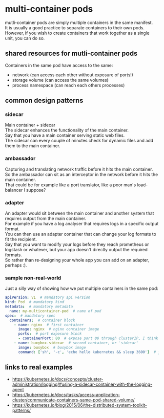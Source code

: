 # multi-container pods
mutli-container pods are simply multiple containers in the same manifest.<br>
It is usually a good practice to separate containers to their own pods.<br>
However, if you wish to create containers that work together as a single unit, you can do so.<br>

## shared resources for mutli-container pods
Containers in the same pod have access to the same:
* network (can access each other without exposure of ports!)
* storage volume (can access the same volumes)
* process namespace (can reach each others processes)

## common design patterns
### sidecar
Main container + sidecar<br>
The sidecar enhances the functionality of the main container.<br>
Say that you have a main container serving static web files.<br>
The sidecar can every couple of minutes check for dynamic files and add them to the main container.<br>

### ambassador
Capturing and translating network traffic before it hits the main container.<br>
So the ambassador can sit as an interceptor in the network before it hits the main container.<br>
That could be for example like a port translator, like a poor man's load-balancer I suppose?



### adapter
An adapter would sit between the main container and another system that requires output from the main container.<br>
For example if you have a log analyser that requires logs in a specific output format.<br>
You can then use an adapter container that can change your log formats to fit the recipient.<br>
Say that you want to modify your logs before they reach prometheus or logstash or whatever, but your app doesn't directly output the required formats.<br>
So rather than re-designing your whole app you can add on an adapter, perhaps :).

### sample non-real-world
Just a silly way of showing how we put multiple containers in the same pod:
```yaml
apiVersion: v1  # mandatory api version
kind: Pod  # mandatory kind
metadata:  # mandatory metadata
  name: my-multicontainer-pod  # name of pod
spec:  # mandatory spec
  containers:  # container block
    - name: nginx  # first container
      image: nginx  # nginx container image
      ports:  # port exposure block
      - containerPort: 80  # expose port 80 through clusterIP, I think
    - name: buxybox-sidecar  # second container, or 'sidecar'
      image: busybox  # busybox image
      command: ['sh', '-c', 'echo hello kubernetes && sleep 3600']  # just a sleep for a while command
```

## links to real examples

* https://kubernetes.io/docs/concepts/cluster-administration/logging/#using-a-sidecar-container-with-the-logging-agent
* https://kubernetes.io/docs/tasks/access-application-cluster/communicate-containers-same-pod-shared-volume/
* https://kubernetes.io/blog/2015/06/the-distributed-system-toolkit-patterns/